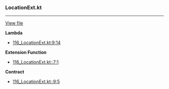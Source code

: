 ### LocationExt.kt
---
[View file](files/116_LocationExt.kt)

**Lambda**

 - [116_LocationExt.kt:9:14](files/116_LocationExt.kt#L9:)

**Extension Function**

 - [116_LocationExt.kt::7:1](files/116_LocationExt.kt#L:7)

**Contract**

 - [116_LocationExt.kt::9:5](files/116_LocationExt.kt#L:9)
